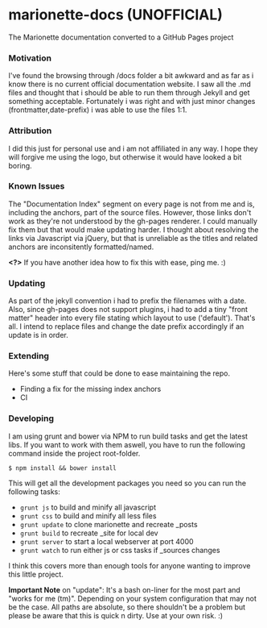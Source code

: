 marionette-docs (UNOFFICIAL) 
============================

The Marionette documentation converted to a GitHub Pages project

### Motivation

I've found the browsing through /docs folder a bit awkward and as far as i know
there is no current official documentation website. I saw all the .md files 
and thought that i should be able to run them through Jekyll and get something
acceptable. Fortunately i was right and with just minor changes (frontmatter,date-prefix) 
i was able to use the files 1:1.

### Attribution

I did this just for personal use and i am not affiliated in any way. I hope they 
will forgive me using the logo, but otherwise it would have looked a bit boring.

### Known Issues

The "Documentation Index" segment on every page is not from me and is, including the
anchors, part of the source files. However, those links don't work as they're not
understood by the gh-pages renderer. I could manually fix them but that would make
updating harder. I thought about resolving the links via Javascript via jQuery, but 
that is unreliable as the titles and related anchors are inconsitently formatted/named.

**<?>** If you have another idea how to fix this with ease, ping me. :)

### Updating

As part of the jekyll convention i had to prefix the filenames with a date. Also, since
gh-pages does not support plugins, i had to add a tiny "front matter" header into every file
stating which layout to use ('default'). That's all. I intend to replace files and change 
the date prefix accordingly if an update is in order. 

### Extending

Here's some stuff that could be done to ease maintaining the repo.

- Finding a fix for the missing index anchors
- CI

### Developing

I am using grunt and bower via NPM to run build tasks and get the latest libs. If you want 
to work with them aswell, you have to run the following command inside the project root-folder.

```
$ npm install && bower install
```

This will get all the development packages you need so you can run the following tasks:

- `grunt js` to build and minify all javascript
- `grunt css` to build and minify all less files
- `grunt update` to clone marionette and recreate _posts
- `grunt build` to recreate _site for local dev
- `grunt server` to start a local webserver at port 4000
- `grunt watch` to run either js or css tasks if _sources changes

I think this covers more than enough tools for anyone wanting to improve this little project.

**Important Note** on "update": It's a bash on-liner for the most part and "works for me (tm)". Depending
on your system configuration that may not be the case. All paths are absolute, so there shouldn't 
be a problem but please be aware that this is quick n dirty. Use at your own risk. :)

